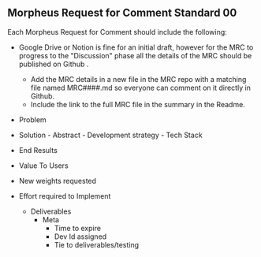 ## Morpheus Request for Comment Standard 00

Each Morpheus Request for Comment should include the following:	

- Google Drive or Notion is fine for an initial draft, however for the MRC to progress to the "Discussion" phase all the details of the MRC should be published on Github .
	- Add the MRC details in a new file in the MRC repo with a matching file named MRC####.md so everyone can comment on it directly in Github.
	- Include the link to the full MRC file in the summary in the Readme. 

- Problem
- Solution
		- Abstract
		- Development strategy
		- Tech Stack

- End Results

- Value To Users

- New weights requested
	
- Effort required to Implement
  - Deliverables
	- Meta
		- Time to expire
		- Dev Id assigned
		- Tie to deliverables/testing
